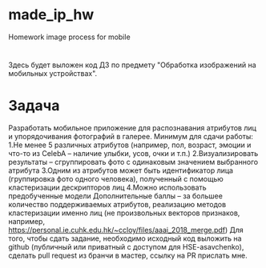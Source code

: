 # made_ip_hw
Homework image process for mobile

#
Здесь будет выложен код ДЗ по предмету "Обработка изображений на мобильных устройствах".

# Задача
Разработать мобильное приложение для распознавания атрибутов лиц и упорядочивания фотографий в галерее. Минимум для сдачи работы:
1.Не менее 5 различных атрибутов (например, пол, возраст, эмоции и что-то из CelebA – наличие улыбки, усов, очки и т.п.)
2.Визуализировать результаты – сгруппировать фото с одинаковым значением выбранного атрибута
3.Одним из атрибутов может быть идентификатор лица (группировка фото одного человека), полученный с помощью кластеризации дескрипторов лиц
4.Можно использовать предобученные модели
Дополнительные баллы – за большее количество поддерживаемых атрибутов, реализацию методов кластеризации именно лиц (не произвольных векторов признаков, например, https://personal.ie.cuhk.edu.hk/~ccloy/files/aaai_2018_merge.pdf)
Для того, чтобы сдать задание, необходимо исходный код выложить на github (публичный или приватный с доступом для HSE-asavchenko), сделать pull request из бранчи в мастер, ссылку на PR прислать мне. 
